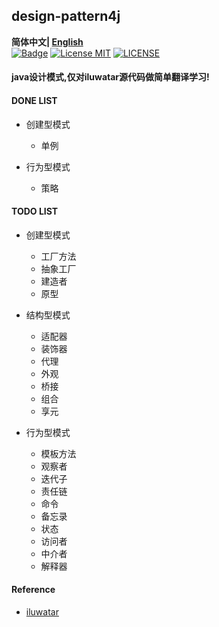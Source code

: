 ## design-pattern4j


**简体中文| [English](https://github.com/xlaser4j/design-pattern4j/blob/master/README_EN.md)**<br>
[![Badge](https://img.shields.io/badge/link-996.icu-%23FF4D5B.svg?style=flat-square)](https://996.icu/#/en_US)
[![License MIT](https://img.shields.io/badge/license-MIT-blue.svg)](https://raw.githubusercontent.com/iluwatar/java-design-patterns/master/LICENSE.md)
[![LICENSE](https://img.shields.io/badge/license-Anti%20996-blue.svg?style=flat-square)](https://github.com/996icu/996.ICU/blob/master/LICENSE)


#### java设计模式,仅对iluwatar源代码做简单翻译学习!


#### DONE LIST

- 创建型模式
  - 单例

- 行为型模式
  - 策略


#### TODO LIST

- 创建型模式
  - 工厂方法
  - 抽象工厂
  - 建造者
  - 原型
  
- 结构型模式
  - 适配器
  - 装饰器
  - 代理
  - 外观
  - 桥接
  - 组合
  - 享元

- 行为型模式
  - 模板方法
  - 观察者
  - 迭代子
  - 责任链
  - 命令
  - 备忘录
  - 状态
  - 访问者
  - 中介者
  - 解释器  


#### Reference

* [iluwatar](https://github.com/iluwatar/java-design-patterns)         
         
         